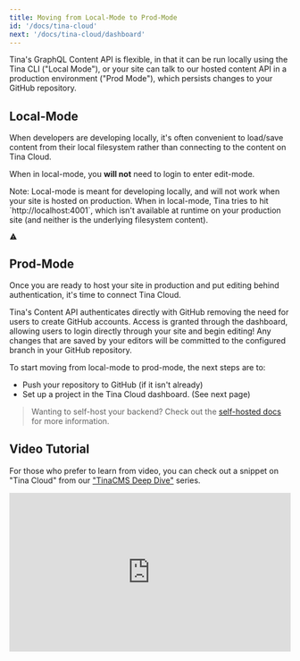 ```yaml
---
title: Moving from Local-Mode to Prod-Mode
id: '/docs/tina-cloud'
next: '/docs/tina-cloud/dashboard'
---
```


Tina's GraphQL Content API is flexible, in that it can be run locally using the Tina CLI ("Local Mode"), or your site can talk to our hosted content API in a production environment ("Prod Mode"), which persists changes to your GitHub repository.

## Local-Mode

When developers are developing locally, it's often convenient to load/save content from their local filesystem rather than connecting to the content on Tina Cloud.

When in local-mode, you **will not** need to login to enter edit-mode.

<div class="short-code-warning">
   <div>
      <p>Note: Local-mode is meant for developing locally, and will not work when your site is hosted on production. When in local-mode, Tina tries to hit `http://localhost:4001`, which isn't available at runtime on your production site (and neither is the underlying filesystem content).</p>
   </div>
   <svg stroke="currentColor" fill="currentColor" stroke-width="0" viewBox="0 0 512 512" height="1em" width="1em" xmlns="http://www.w3.org/2000/svg">
      <path d="M32 464h448L256 48 32 464zm248-64h-48v-48h48v48zm0-80h-48v-96h48v96z"></path>
   </svg>
</div>

## Prod-Mode

Once you are ready to host your site in production and put editing behind authentication, it's time to connect Tina Cloud.

Tina's Content API authenticates directly with GitHub removing the need for users to create GitHub accounts. Access is granted through the dashboard, allowing users to login directly through your site and begin editing! Any changes that are saved by your editors will be committed to the configured branch in your GitHub repository.

To start moving from local-mode to prod-mode, the next steps are to:

- Push your repository to GitHub (if it isn't already)
- Set up a project in the Tina Cloud dashboard. (See next page)

> Wanting to self-host your backend? Check out the [self-hosted docs](/docs/self-hosted/overview) for more information.

## Video Tutorial

For those who prefer to learn from video, you can check out a snippet on "Tina Cloud" from our ["TinaCMS Deep Dive"](https://www.youtube.com/watch?v=PcgnJDILv4w&list=PLPar4H9PHKVqoCwZy79PHr8-W_vA3lAOB&pp=iAQB) series.

<div style="position:relative;padding-top:56.25%;">
  <iframe width="560" frameborder="0" allowfullscreen
      style="position:absolute;top:0;left:0;width:100%;height:100%;" src="https://www.youtube.com/embed/r9vzL_8PEW8?start=39" title="TinaCMS Deep Dive (Going To Production)" allow="accelerometer; autoplay; clipboard-write; encrypted-media; gyroscope; picture-in-picture; web-share">
  </iframe>
</div>
